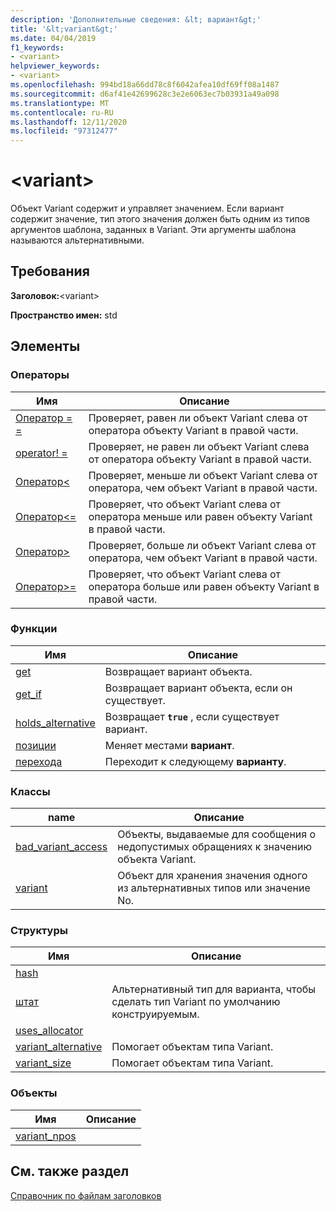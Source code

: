 ```yaml
---
description: 'Дополнительные сведения: &lt; вариант&gt;'
title: '&lt;variant&gt;'
ms.date: 04/04/2019
f1_keywords:
- <variant>
helpviewer_keywords:
- <variant>
ms.openlocfilehash: 994bd18a66dd78c8f6042afea10df69ff08a1487
ms.sourcegitcommit: d6af41e42699628c3e2e6063ec7b03931a49a098
ms.translationtype: MT
ms.contentlocale: ru-RU
ms.lasthandoff: 12/11/2020
ms.locfileid: "97312477"
---
```

# <a name="ltvariantgt"></a>&lt;variant&gt;

Объект Variant содержит и управляет значением. Если вариант содержит значение, тип этого значения должен быть одним из типов аргументов шаблона, заданных в Variant. Эти аргументы шаблона называются альтернативными.

## <a name="requirements"></a>Требования

**Заголовок:**\<variant>

**Пространство имен:** std

## <a name="members"></a>Элементы

### <a name="operators"></a>Операторы

|Имя|Описание|
|-|-|
|[Оператор = =](../standard-library/forward-list-operators.md#op_eq_eq)|Проверяет, равен ли объект Variant слева от оператора объекту Variant в правой части.|
|[operator! =](../standard-library/forward-list-operators.md#op_neq)|Проверяет, не равен ли объект Variant слева от оператора объекту Variant в правой части.|
|[Оператор<](../standard-library/forward-list-operators.md#op_lt)|Проверяет, меньше ли объект Variant слева от оператора, чем объект Variant в правой части.|
|[Оператор<=](../standard-library/forward-list-operators.md#op_lt_eq)|Проверяет, что объект Variant слева от оператора меньше или равен объекту Variant в правой части.|
|[Оператор>](../standard-library/forward-list-operators.md#op_gt)|Проверяет, больше ли объект Variant слева от оператора, чем объект Variant в правой части.|
|[Оператор>=](../standard-library/forward-list-operators.md#op_lt_eq)|Проверяет, что объект Variant слева от оператора больше или равен объекту Variant в правой части.|

### <a name="functions"></a>Функции

|Имя|Описание|
|-|-|
|[get](../standard-library/variant-functions.md#get)|Возвращает вариант объекта.|
|[get_if](../standard-library/variant-functions.md#get_if)|Возвращает вариант объекта, если он существует.|
|[holds_alternative](../standard-library/variant-functions.md#holds_alternative)|Возвращает **`true`** , если существует вариант.|
|[позиции](../standard-library/variant-functions.md#swap)|Меняет местами **вариант**.|
|[перехода](../standard-library/variant-functions.md#visit)|Переходит к следующему **варианту**.|

### <a name="classes"></a>Классы

|name|Описание|
|-|-|
|[bad_variant_access](../standard-library/bad-variant-access-class.md)|Объекты, выдаваемые для сообщения о недопустимых обращениях к значению объекта Variant.|
|[variant](../standard-library/variant.md)|Объект для хранения значения одного из альтернативных типов или значение No.|

### <a name="structs"></a>Структуры

|Имя|Описание|
|-|-|
|[hash](../standard-library/hash-structure.md)||
|[штат](../standard-library/monostate-structure.md)|Альтернативный тип для варианта, чтобы сделать тип Variant по умолчанию конструируемым.|
|[uses_allocator](../standard-library/uses-allocator-structure.md)||
|[variant_alternative](../standard-library/variant-alternative-structure.md)|Помогает объектам типа Variant.|
|[variant_size](../standard-library/variant-size-structure.md)|Помогает объектам типа Variant.|

### <a name="objects"></a>Объекты

|Имя|Описание|
|-|-|
|[variant_npos](../standard-library/variant-functions.md#variant_npos)||

## <a name="see-also"></a>См. также раздел

[Справочник по файлам заголовков](../standard-library/cpp-standard-library-header-files.md)
